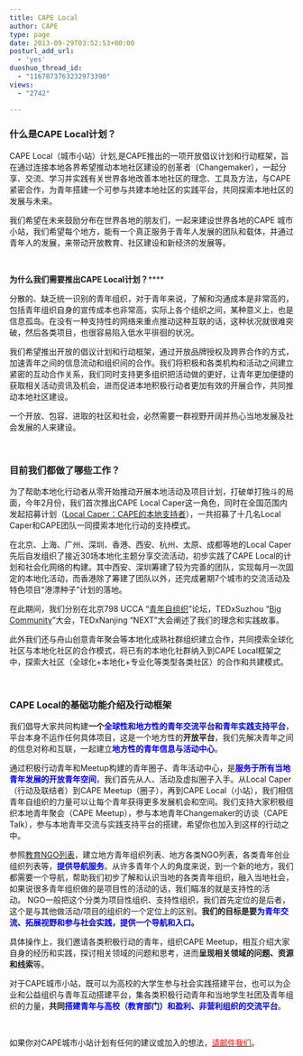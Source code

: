 ```yaml
---
title: CAPE Local
author: CAPE
type: page
date: 2013-09-29T03:52:53+00:00
posturl_add_url:
  - 'yes'
duoshuo_thread_id:
  - "1167873763232973390"
views:
  - "2742"

---
```

<h3 dir="ltr">
  <strong>什么是CAPE Local计划？</strong>
</h3>

<p dir="ltr">
  CAPE Local（城市小站）计划,是CAPE推出的一项开放倡议计划和行动框架，旨在通过连接本地各界希望推动本地社区建设的创革者（Changemaker），一起分享、交流、学习并实践有关世界各地改善本地社区的理念、工具及方法，与CAPE紧密合作，为青年搭建一个可参与共建本地社区的实践平台，共同探索本地社区的发展与未来。
</p>

<p dir="ltr">
  我们希望在未来鼓励分布在世界各地的朋友们，一起来建设世界各地的CAPE 城市小站，我们希望每个地方，能有一个真正服务于青年人发展的团队和载体，并通过青年人的发展，来带动开放教育、社区建设和新经济的发展等。
</p>

&nbsp;

**为什么我们需要推出****CAPE Local****计划？******

分散的、缺乏统一识别的青年组织，对于青年来说，了解和沟通成本是非常高的，包括青年组织自身的宣传成本也非常高，实际上各个组织之间，某种意义上，也是信息孤岛。在没有一种支持性的网络来重点推动这种互联的话，这种状况就很难突破，然后各类项目，也很容易陷入低水平徘徊的状况。

我们希望推出开放的倡议计划和行动框架，通过开放品牌授权及跨界合作的方式，加速青年之间的信息流动和组织间的合作。我们将积极和各类机构和活动之间建立紧密的互动合作关系，我们同时支持更多组织把活动做的更好，让青年更加便捷的获取相关活动资讯及机会，进而促进本地积极行动者更加有效的开展合作，共同推动本地社区建设。

一个开放、包容、进取的社区和社会，必然需要一群视野开阔并热心当地发展及社会发展的人来建设。

&nbsp;

<h3 dir="ltr">
  <strong>目前我们都做了哪些工作？</strong>
</h3>

<p dir="ltr">
  为了帮助本地化行动者从零开始推动开展本地活动及项目计划，打破单打独斗的局面，今年2月份，我们首次推出CAPE Local Caper这一角色，同时在全国范围内发起招募计划（<a href="http://hicape.com/2013/02/local-caper/" target="_blank">Local Caper：CAPE的本地支持者</a>），一共招募了十几名Local Caper和CAPE团队一同摸索本地化行动的支持模式。
</p>

<p dir="ltr">
  在北京、上海、广州、深圳、香港、西安、杭州、太原、成都等地的Local Caper先后自发组织了接近30场本地化主题分享交流活动，初步实践了CAPE Local的计划和社会化网络的构建。其中西安、深圳筹建了较为完善的团队，实现每月一次固定的本地化活动，而香港除了筹建了团队以外，还完成暑期7个城市的交流活动及特色项目“港漂种子”计划的落地。
</p>

<p dir="ltr">
  在此期间，我们分别在北京798 UCCA “<a href="http://www.openyouthology.com/Youth_Watch_List_In.aspx?id=330" target="_blank">青年自组织</a>”论坛，TEDxSuzhou “<a href="https://speakerdeck.com/oliverding/chen-lu-dang-quan-qiu-hua-she-qu-yu-shang-ben-di-hua-she-qu" target="_blank">Big Community</a>”大会，TEDxNanjing “NEXT”大会阐述了我们的理念和实践故事。
</p>

<p dir="ltr">
  此外我们还与舟山创意青年聚会等本地化成熟社群组织建立合作，共同摸索全球化社区与本地化社区的合作模式，将已有的本地化社群纳入到CAPE Local框架之中，探索大社区（全球化+本地化+专业化等类型各类社区）的合作和共建模式。
</p>

&nbsp;

<h3 dir="ltr">
  <strong>CAPE Local的基础功能介绍及行动框架</strong>
</h3>

我们倡导大家共同构建**一个<span style="color: #0000ff;">全球性和地方性的青年交流平台和青年实践支持平台</span>**，平台本身不运作任何具体项目，这是一个地方性的**开放平台**，我们先解决青年之间的信息对称和互联，一起建立<span style="color: #0000ff;"><b>地方性的青年信息与活动中心</b></span>。

通过积极行动青年和Meetup构建的青年圈子、青年活动中心，是<span style="color: #0000ff;"><b>服务于所有当地青年发展的开放青年空间</b></span>，我们首先从人、活动及虚拟圈子入手。从Local Caper（行动及联结者）到CAPE Meetup（圈子），再到CAPE Local（小站），我们相信青年自组织的力量可以让每个青年获得更多发展机会和空间。我们支持大家积极组织本地青年聚会（CAPE Meetup），参与本地青年Changemaker的访谈（CAPE Talk），参与本地青年交流与实践支持平台的搭建，希望你也加入到这样的行动之中。

参照<a href="http://simple-education.org/w/Education_NGOs" target="_blank">教育NGO列表</a>，建立地方青年组织列表、地方各类NGO列表，各类青年创业组织列表等，<span style="color: #0000ff;"><b>提供导航服务</b></span>。从许多青年个人的角度来说，到一个新的地方，我们都需要一个导航，帮助我们初步了解和认识当地的各类青年组织，融入当地社会，如果说很多青年组织做的是项目性的活动的话，我们瞄准的就是支持性的活动。 NGO一般把这个分类为项目性组织、支持性组织，我们首先定位的是后者，这个是与其他做活动/项目的组织的一个定位上的区别。**我们的目标是要<span style="color: #0000ff;">为青年交流、拓展视野和参与社会实践，提供一个导航和入口</span>。**

具体操作上，我们邀请各类积极行动的青年，组织CAPE Meetup，相互介绍大家自身的经历和实践，探讨相关领域的问题和思考，进而**呈现相关领域的问题、资源和线索**等。

对于CAPE城市小站，既可以为高校的大学生参与社会实践搭建平台，也可以为企业和公益组织与青年互动搭建平台，集各类积极行动青年和当地学生社团及青年组织的力量，**共同<span style="color: #0000ff;">搭建青年与高校（教育部门）和盈利、非营利组织的交流平台</span>**。

&nbsp;

如果你对CAPE城市小站计划有任何的建议或加入的想法，<span style="color: #ff0000;"><a href="mailto:chenluaihr@gmail.com"><span style="color: #ff0000;">请邮件我们</span></a></span>。

&nbsp;